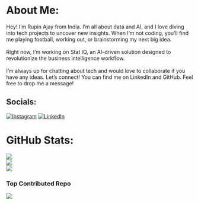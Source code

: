 # About Me:
Hey! I’m Rupin Ajay from India. I’m all about data and AI, and I love diving into tech projects to uncover new insights. When I’m not coding, you’ll find me playing football, working out, or brainstorming my next big idea.<br><br>Right now, I’m working on Stat IQ, an AI-driven solution designed to revolutionize the business intelligence workflow. <br><br>I’m always up for chatting about tech and would love to collaborate if you have any ideas. Let’s connect! You can find me on LinkedIn and GitHub. Feel free to drop me a message!


## Socials:
[![Instagram](https://img.shields.io/badge/Instagram-%23E4405F.svg?logo=Instagram&logoColor=white)](https://instagram.com/rupin.ajay) [![LinkedIn](https://img.shields.io/badge/LinkedIn-%230077B5.svg?logo=linkedin&logoColor=white)](https://linkedin.com/in/rupinajay) 


# GitHub Stats:
![](https://github-readme-stats.vercel.app/api?username=rupinajay&theme=merko&hide_border=false&include_all_commits=true&count_private=false)<br/>
![](https://github-readme-streak-stats.herokuapp.com/?user=rupinajay&theme=merko&hide_border=false)<br/>
![](https://github-readme-stats.vercel.app/api/top-langs/?username=rupinajay&theme=merko&hide_border=false&include_all_commits=true&count_private=false&layout=compact)

### Top Contributed Repo
![](https://github-contributor-stats.vercel.app/api?username=rupinajay&limit=5&theme=merko&combine_all_yearly_contributions=true)

<!-- Proudly created with GPRM ( https://gprm.itsvg.in ) -->
